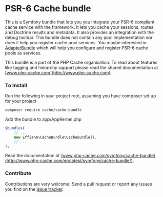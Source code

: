 # PSR-6 Cache bundle

This is a Symfony bundle that lets you you integrate your PSR-6 compliant cache service with the framework. 
It lets you cache your sessions, routes and Doctrine results and metadata. It also provides an integration with the 
debug toolbar. This bundle does not contain any pool implementation nor does it help you register cache pool services. 
You maybe interested in [AdapterBundle](https://github.com/php-cache/adapter-bundle) which will help you configure and
register PSR-6 cache pools as services. 

This bundle  is a part of the PHP Cache organisation. To read about features like tagging and hierarchy support please 
read the shared documentation at [www.php-cache.com](http://www.php-cache.com).

### To Install

Run the following in your project root, assuming you have composer set up for your project
```sh
composer require cache/cache-bundle
```

Add the bundle to app/AppKernel.php

```php
$bundles(
    // ...
    new Effiana\CacheBundle\CacheBundle(),
    // ...
);
```

Read the documentation at [www.php-cache.com/symfony/cache-bundle](http://www.php-cache.com/en/latest/symfony/cache-bundle/).

### Contribute

Contributions are very welcome! Send a pull request or report any issues you find on the [issue tracker](http://issues.php-cache.com).
